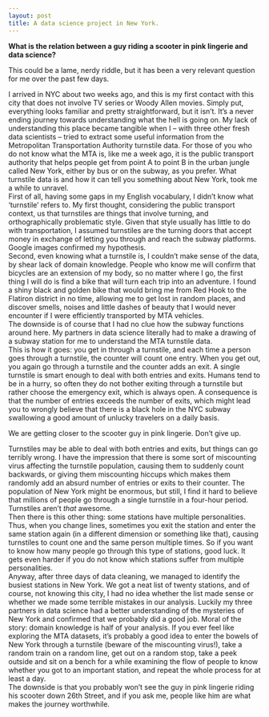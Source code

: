 ```yaml
---
layout: post
title: A data science project in New York.
---
```


__What is the relation between a guy riding a scooter in pink lingerie and data science?__

This could be a lame, nerdy riddle, but it has been a very relevant question for me over the past few days. 

I arrived in NYC about two weeks ago, and this is my first contact with this city that does not involve TV series or Woody Allen movies. Simply put, everything looks familiar and pretty straightforward, but it isn’t. It’s a never ending journey towards understanding what the hell is going on. 
My lack of understanding this place became tangible when I – with three other fresh data scientists – tried to extract some useful information from the Metropolitan Transportation Authority turnstile data. For those of you who do not know what the MTA is, like me a week ago, it is the public transport authority that helps people get from point A to point B in the urban jungle called New York, either by bus or on the subway, as you prefer. What turnstile data is and how it can tell you something about New York, took me a while to unravel.  
First of all, having some gaps in my English vocabulary, I didn’t know what ‘turnstile’ refers to. My first thought, considering the public transport context, us that turnstiles are things that involve turning, and orthographically problematic style. Given that style usually has little to do with transportation, I assumed turnstiles are the turning doors that accept money in exchange of letting you through and reach the subway platforms. Google images confirmed my hypothesis.  
Second, even knowing what a turnstile is, I couldn’t make sense of the data, by shear lack of domain knowledge. People who know me will confirm that bicycles are an extension of my body, so no matter where I go, the first thing I will do is find a bike that will turn each trip into an adventure. I found a shiny black and golden bike that would bring me from Red Hook to the Flatiron district in no time, allowing me to get lost in random places, and discover smells, noises and little dashes of beauty that I would never encounter if I were efficiently transported by MTA vehicles.  
The downside is of course that I had no clue how the subway functions around here. My partners in data science literally had to make a drawing of a subway station for me to understand the MTA turnstile data.  
This is how it goes: you get in through a turnstile, and each time a person goes through a turnstile, the counter will count one entry. When you get out, you again go through a turnstile and the counter adds an exit. A single turnstile is smart enough to deal with both entries and exits. Humans tend to be in a hurry, so often they do not bother exiting through a turnstile but rather choose the emergency exit, which is always open. A consequence is that the number of entries exceeds the number of exits, which might lead you to wrongly believe that there is a black hole in the NYC subway swallowing a good amount of unlucky travelers on a daily basis. 

We are getting closer to the scooter guy in pink lingerie. Don’t give up.

Turnstiles may be able to deal with both entries and exits, but things can go terribly wrong. I have the impression that there is some sort of miscounting virus affecting the turnstile population, causing them to suddenly count backwards, or giving them miscounting hiccups which makes them randomly add an absurd number of entries or exits to their counter. The population of New York might be enormous, but still, I find it hard to believe that millions of people go through a single turnstile in a four-hour period. Turnstiles aren’t _that_ awesome.  
Then there is this other thing: some stations have multiple personalities. Thus, when you change lines, sometimes you exit the station and enter the same station again (in a different dimension or something like that), causing turnstiles to count one and the same person multiple times. So if you want to know how many people go through this type of stations, good luck. It gets even harder if you do not know which stations suffer from multiple personalities.  
Anyway, after three days of data cleaning, we managed to identify the busiest stations in New York. We got a neat list of twenty stations, and of course, not knowing this city, I had no idea whether the list made sense or whether we made some terrible mistakes in our analysis. Luckily my three partners in data science had a better understanding of the mysteries of New York and confirmed that we probably did a good job.
Moral of the story: domain knowledge is half of your analysis. If you ever feel like exploring the MTA datasets, it’s probably a good idea to enter the bowels of New York through a turnstile (beware of the miscounting virus!), take a random train on a random line, get out on a random stop, take a peek outside and sit on a bench for a while examining the flow of people to know whether you got to an important station, and repeat the whole process for at least a day.  
The downside is that you probably won’t see the guy in pink lingerie riding his scooter down 26th Street, and if you ask me, people like him are what makes the journey worthwhile.

